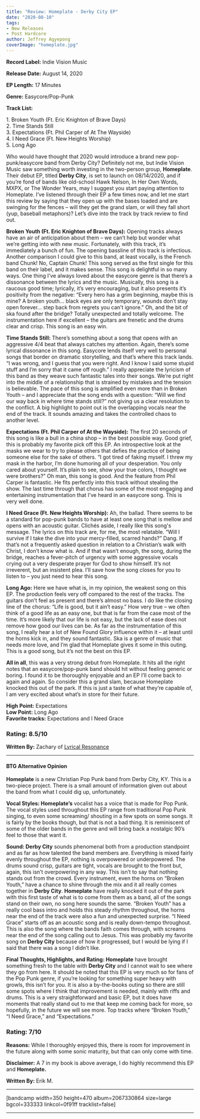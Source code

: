 ```yaml
---
title: "Review: Homeplate - Derby City EP"
date: "2020-08-10"
tags:
- New Releases
- Post Hardcore
author: Jeffrey Agyepong
coverImage: "homeplate.jpg"
---
```


**Record Label:** Indie Vision Music

**Release Date:** August 14, 2020

**EP Length:** 17 Minutes

**Genre:** Easycore/Pop-Punk

**Track List:**

1\. Broken Youth (Ft. Eric Knighton of Brave Days)  
2\. Time Stands Still  
3\. Expectations (Ft. Phil Carper of At The Wayside)  
4\. I Need Grace (Ft. New Heights Worship)  
5\. Long Ago

Who would have thought that 2020 would introduce a brand new pop-punk/easycore band from Derby City? Definitely not me, but Indie Vision Music saw something worth investing in the two-person group, **Homeplate**. Their debut EP, titled **Derby City**, is set to launch on 08/14/2020, and if you’re fond of bands like old-school Hawk Nelson, In Her Own Words, MXPX, or The Wonder Years, may I suggest you start paying attention to Homeplate. I’ve listened through their EP a few times now, and let me start this review by saying that they open up with the bases loaded and are swinging for the fences – will they get the grand slam, or will they fall short (yup, baseball metaphors)? Let’s dive into the track by track review to find out.

**Broken Youth (Ft. Eric Knighton of Brave Days):** Opening tracks always have an air of anticipation about them – we can’t help but wonder what we’re getting into with new music. Fortunately, with this track, it’s immediately a bunch of fun. The opening bassline of this track is infectious. Another comparison I could give to this band, at least vocally, is the French band Chunk! No, Captain Chunk! This song served as the first single for this band on their label, and it makes sense. This song is delightful in so many ways. One thing I’ve always loved about the easycore genre is that there’s a dissonance between the lyrics and the music. Musically, this song is a raucous good time; lyrically, it’s very encouraging, but it also presents it’s positivity from the negative: “Every hero has a grim beginning, maybe this is mine? A broken youth… black eyes are only temporary, wounds don’t stay open forever… step back from regrets you can’t ignore.” Oh, and the bit of ska found after the bridge? Totally unexpected and totally welcome. The instrumentation here if excellent – the guitars are frenetic and the drums clear and crisp. This song is an easy win.

**Time Stands Still:** There’s something about a song that opens with an aggressive 4/4 beat that always catches my attention. Again, there’s some lyrical dissonance in this song. Easycore lends itself very well to personal songs that border on dramatic storytelling, and that’s where this track lands. “I was wrong, and I guess that you were right. And I know I said some stupid stuff and I’m sorry that it came off rough.” I really appreciate the lyricism of this band as they weave such fantastic tales into their songs. We’re put right into the middle of a relationship that is strained by mistakes and the tension is believable. The pace of this song is amplified even more than in Broken Youth – and I appreciate that the song ends with a question: “Will we find our way back in where time stands still?” not giving us a clear resolution to the conflict. A big highlight to point out is the overlapping vocals near the end of the track. It sounds amazing and takes the controlled chaos to another level.

**Expectations (Ft. Phil Carper of At the Wayside):** The first 20 seconds of this song is like a bull in a china shop – in the best possible way. Good grief, this is probably my favorite pick off this EP. An introspective look at the masks we wear to try to please others that defies the practice of being someone else for the sake of others. “I got tired of faking myself. I threw my mask in the harbor, I’m done humoring all of your desperation. You only cared about yourself. It’s plain to see, show your true colors, I thought we were brothers?” Oh man, this song is good. And the feature from Phil Carper is fantastic. He fits perfectly into this track without stealing the show. The last time through that chorus has some of the most engaging and entertaining instrumentation that I’ve heard in an easycore song. This is very well done.

**I Need Grace (Ft. New Heights Worship):** Ah, the ballad. There seems to be a standard for pop-punk bands to have at least one song that is mellow and opens with an acoustic guitar. Clichés aside, I really like this song's message. The lyrics on this track are, for me, the most relatable. “Will I survive if I take the dive into your mercy-filled, scarred hands?” Dang. If that’s not a frequently asked question in relation to a Christian’s walk with Christ, I don’t know what is. And if that wasn’t enough, the song, during the bridge, reaches a fever-pitch of urgency with some aggressive vocals crying out a very desperate prayer for God to show himself. It’s not irreverent, but an insistent plea. I’ll save how the song closes for you to listen to – you just need to hear this song.

**Long Ago:** Here we have what is, in my opinion, the weakest song on this EP. The production feels very off compared to the rest of the tracks. The guitars don’t feel as present and there’s almost no bass. I do like the closing line of the chorus: “Life is good, but it ain’t easy.” How very true – we often think of a good life as an easy one, but that is far from the case most of the time. It’s more likely that our life is not easy, but the lack of ease does not remove how good our lives can be. As far as the instrumentation of this song, I really hear a lot of New Found Glory influence within it – at least until the horns kick in, and they sound fantastic. Ska is a genre of music that needs more love, and I’m glad that Homeplate gives it some in this outing. This is a good song, but it’s not the best on this EP.

**All in all**, this was a very strong debut from Homeplate. It hits all the right notes that an easycore/pop-punk band should hit without feeling generic or boring. I found it to be thoroughly enjoyable and an EP I’ll come back to again and again. So consider this a grand slam, because Homeplate knocked this out of the park. If this is just a taste of what they’re capable of, I am very excited about what’s in store for their future.

**High Point:** Expectations  
**Low Point:** Long Ago  
**Favorite tracks:** Expectations and I Need Grace

### Rating: 8.5/10

**Written By:** Zachary of [Lyrical Resonance](https://www.youtube.com/channel/UCPtHnXMx7APZGv91ItLaLEw)

* * *

#### BTG Alternative Opinion

**Homeplate** is a new Christian Pop Punk band from Derby City, KY. This is a two-piece project. There is a small amount of information given out about the band from what I could dig up, unfortunately.

**Vocal Styles: Homeplate’s** vocalist has a voice that is made for Pop Punk. The vocal styles used throughout this EP range from traditional Pop Punk singing, to even some screaming/ shouting in a few spots on some songs. It is fairly by the books though, but that is not a bad thing. It is reminiscent of some of the older bands in the genre and will bring back a nostalgic 90’s feel to those that want it.

**Sound: Derby City** sounds phenomenal both from a production standpoint and as far as how talented the band members are. Everything is mixed fairly evenly throughout the EP, nothing is overpowered or underpowered. The drums sound crisp, guitars are tight, vocals are brought to the front but, again, this isn’t overpowering in any way. This isn’t to say that nothing stands out from the crowd. Every instrument, even the horns on “Broken Youth,” have a chance to shine through the mix and it all really comes together in **Derby City**. **Homeplate** have really knocked it out of the park with this first taste of what is to come from them as a band, all of the songs stand on their own, no song here sounds the same. “Broken Youth” has a really cool bass intro and holds this steady rhythm throughout, the horns near the end of the track were also a fun and unexpected surprise. “I Need Grace” starts off as an acoustic song and is really down-tempo throughout. This is also the song where the bands faith comes through, with screams near the end of the song calling out to Jesus. This was probably my favorite song on **Derby City** because of how it progressed, but I would be lying if I said that there was a song I didn’t like.

**Final Thoughts, Highlights, and Rating: Homeplate** have brought something fresh to the table with **Derby City** and I cannot wait to see where they go from here. It should be noted that this EP is very much so for fans of the Pop Punk genre, if you’re looking for something super heavy with growls, this isn’t for you. It is also a by-the-books outing so there are still some spots where I think that improvement is needed, mainly with riffs and drums. This is a very straightforward and basic EP, but it does have moments that really stand out to me that keep me coming back for more, so hopefully, in the future we will see more. Top tracks where “Broken Youth,” “I Need Grace,” and “Expectations.”

### Rating: 7/10

**Reasons:** While I thoroughly enjoyed this, there is room for improvement in the future along with some sonic maturity, but that can only come with time.

**Disclaimer:** A 7 in my book is above average, I do highly recommend this EP and **Homeplate.**

**Written By:** Erik M.

* * *

\[bandcamp width=350 height=470 album=2067330864 size=large bgcol=333333 linkcol=0f91ff tracklist=false\]

* * *
